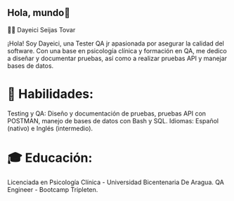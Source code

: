 ## Hola, mundo👋

👩‍💻 Dayeici Seijas Tovar

¡Hola! Soy Dayeici, una Tester QA jr apasionada por asegurar la calidad del software. Con una base en psicología clínica y formación en QA, me dedico a diseñar y documentar pruebas, así como a realizar pruebas API y manejar bases de datos.

# 🌟 Habilidades:
Testing y QA: Diseño y documentación de pruebas, pruebas API con POSTMAN, manejo de bases de datos con Bash y SQL.
Idiomas: Español (nativo) e Inglés (intermedio).
# 🎓 Educación:
Licenciada en Psicología Clínica - Universidad Bicentenaria De Aragua.
QA Engineer - Bootcamp Tripleten.
